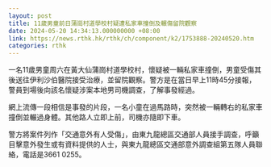 ```yaml
---
layout: post
title: 11歲男童前日蒲崗村道學校村疑遭私家車撞倒及輾傷留院觀察
date: 2024-05-20 14:34:13.000000000 +08:00
link: https://news.rthk.hk/rthk/ch/component/k2/1753888-20240520.htm
categories: rthk
---
```


一名11歲男童周六在黃大仙蒲崗村道學校村，懷疑被一輛私家車撞倒，男童受傷其後送往伊利沙伯醫院接受治療，並留院觀察。警方是在當日早上11時45分接報，警員到場後向該名懷疑涉案本地男司機調查，了解事發經過。

網上流傳一段相信是事發的片段，一名小童在過馬路時，突然被一輛轉右的私家車撞倒並輾過身體。其他路人立即上前，司機亦隨即下車。

警方將案件列作「交通意外有人受傷」，由東九龍總區交通部人員接手調查，呼籲目擊意外發生或有資料提供的人士，與東九龍總區交通部意外調查組第五隊人員聯絡，電話是3661 0255。
